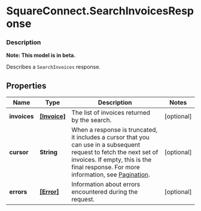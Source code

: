 # SquareConnect.SearchInvoicesResponse

### Description
**Note: This model is in beta.**

Describes a `SearchInvoices` response.

## Properties
Name | Type | Description | Notes
------------ | ------------- | ------------- | -------------
**invoices** | [**[Invoice]**](Invoice.md) | The list of invoices returned by the search. | [optional] 
**cursor** | **String** | When a response is truncated, it includes a cursor that you can use in a  subsequent request to fetch the next set of invoices. If empty, this is the final  response.  For more information, see [Pagination](https://developer.squareup.com/docs/docs/working-with-apis/pagination). | [optional] 
**errors** | [**[Error]**](Error.md) | Information about errors encountered during the request. | [optional] 


